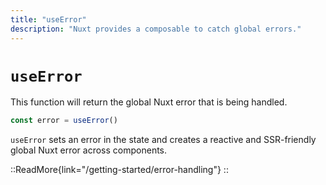 ```yaml
---
title: "useError"
description: "Nuxt provides a composable to catch global errors."
---
```


# `useError`

This function will return the global Nuxt error that is being handled.

```ts
const error = useError()
```

`useError` sets an error in the state and creates a reactive and SSR-friendly global Nuxt error across components.

::ReadMore{link="/getting-started/error-handling"}
::
